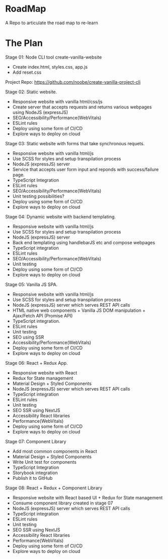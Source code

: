 # RoadMap
A Repo to articulate the road map to re-learn

# The Plan
Stage 01: Node CLI tool create-vanilla-website
- Create index.html, styles.css, app.js
- Add reset.css
 
Project Repo: https://github.com/noobe/create-vanilla-project-cli

Stage 02: Static website.
- Responsive website with vanilla html/css/js
- Create server that accepts requests and returns various webpages using NodeJS (expressJS)
- SEO/Accessibility/Performance(WebVitals)
- ESLint rules
- Deploy using some form of CI/CD
- Explore ways to deploy on cloud

Stage 03: Static website with forms that take synchronous requets.
- Responsive website with vanilla html/js
- Use SCSS for styles and setup transpilation process
- NodeJS (expressJS) server
- Service that accepts user form input and reponds with success/failure page.
- TypeScript Integration
- ESLint rules
- SEO/Accessibility/Performance(WebVitals)
- Unit testing possibilities?
- Deploy using some form of CI/CD
- Explore ways to deploy on cloud

Stage 04: Dynamic website with backend templating.
- Responsive website with vanilla html/js
- Use SCSS for styles and setup transpilation process
- NodeJS (expressJS) server
- Back end templating using handlebarJS etc and compose webpages
- TypeScript integration
- ESLint rules
- SEO/Accessibility/Performance(WebVitals)
- Unit testing
- Deploy using some form of CI/CD
- Explore ways to deploy on cloud

Stage 05: Vanilla JS SPA.
- Responsive website with vanilla html/js
- Use SCSS for styles and setup transpilation process
- NodeJS (expressJS) server which serves REST API calls
- HTML native web components + Vanilla JS DOM manipulation + Ajax/Fetch API (Promise API)
- TypeScript integration.
- ESLint rules
- Unit testing
- SEO using SSR
- Accessibility/Performance(WebVitals)
- Deploy using some form of CI/CD
- Explore ways to deploy on cloud

Stage 06: React + Redux App.
- Responsive website with React
- Redux for State management
- Material Design + Styled Components
- NodeJS (expressJS) server which serves REST API calls
- TypeScript integration
- ESLint rules
- Unit testing
- SEO SSR using NextJS
- Accessibility React libraries
- Performance(WebVitals)
- Deploy using some form of CI/CD
- Explore ways to deploy on cloud

Stage 07: Component Library
- Add most common components in React
- Material Design + Styled Components
- Write Unit test for components
- TypeScript Integration
- Storybook integration
- Publish it to GitHub

Stage 08: React + Redux + Component Library
- Responsive website with React based UI + Redux for State management
- Consume component library created in stage 07
- NodeJS (expressJS) server which serves REST API calls
- TypeScript integration
- ESLint rules
- Unit testing
- SEO SSR using NextJS
- Accessibility React libraries
- Performance(WebVitals)
- Deploy using some form of CI/CD
- Explore ways to deploy on cloud
